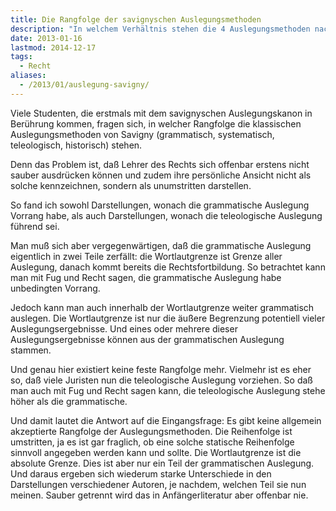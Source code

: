 ```yaml
---
title: Die Rangfolge der savignyschen Auslegungsmethoden
description: "In welchem Verhältnis stehen die 4 Auslegungsmethoden nach Savigny?"
date: 2013-01-16
lastmod: 2014-12-17
tags:
  - Recht
aliases:
  - /2013/01/auslegung-savigny/
---
```

Viele Studenten, die erstmals mit dem savignyschen Auslegungskanon in Berührung kommen, fragen sich, in welcher Rangfolge die klassischen Auslegungsmethoden von Savigny (grammatisch, systematisch, teleologisch, historisch) stehen.

Denn das Problem ist, daß Lehrer des Rechts sich offenbar erstens nicht sauber ausdrücken können und zudem ihre persönliche Ansicht nicht als solche kennzeichnen, sondern als unumstritten darstellen.

So fand ich sowohl Darstellungen, wonach die grammatische Auslegung Vorrang habe, als auch Darstellungen, wonach die teleologische Auslegung führend sei.

Man muß sich aber vergegenwärtigen, daß die grammatische Auslegung eigentlich in zwei Teile zerfällt: die Wortlautgrenze ist Grenze aller Auslegung, danach kommt bereits die Rechtsfortbildung. So betrachtet kann man mit Fug und Recht sagen, die grammatische Auslegung habe unbedingten Vorrang.

Jedoch kann man auch innerhalb der Wortlautgrenze weiter grammatisch auslegen. Die Wortlautgrenze ist nur die äußere Begrenzung potentiell vieler Auslegungsergebnisse. Und eines oder mehrere dieser Auslegungsergebnisse können aus der grammatischen Auslegung stammen.

Und genau hier existiert keine feste Rangfolge mehr. Vielmehr ist es eher so, daß viele Juristen nun die teleologische Auslegung vorziehen. So daß man auch mit Fug und Recht sagen kann, die teleologische Auslegung stehe höher als die grammatische.

Und damit lautet die Antwort auf die Eingangsfrage: Es gibt keine allgemein akzeptierte Rangfolge der Auslegungsmethoden. Die Reihenfolge ist umstritten, ja es ist gar fraglich, ob eine solche statische Reihenfolge sinnvoll angegeben werden kann und sollte. Die Wortlautgrenze ist die absolute Grenze. Dies ist aber nur ein Teil der grammatischen Auslegung. Und daraus ergeben sich wiederum starke Unterschiede in den Darstellungen verschiedener Autoren, je nachdem, welchen Teil sie nun meinen. Sauber getrennt wird das in Anfängerliteratur aber offenbar nie.
